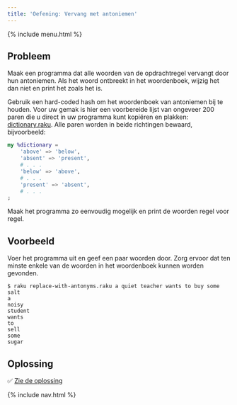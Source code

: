 ```yaml
---
title: 'Oefening: Vervang met antoniemen'
---
```


{% include menu.html %}

## Probleem

Maak een programma dat alle woorden van de opdrachtregel vervangt door hun antoniemen. Als het woord ontbreekt in het woordenboek, wijzig het dan niet en print het zoals het is.

Gebruik een hard-coded hash om het woordenboek van antoniemen bij te houden. Voor uw gemak is hier een voorbereide lijst van ongeveer 200 paren die u direct in uw programma kunt kopiëren en plakken: [dictionary.raku](https://github.com/ash/raku-course/blob/master/essentials/associatives/exercises/replace-with-antonyms/dictionary.raku). Alle paren worden in beide richtingen bewaard, bijvoorbeeld:

```raku
my %dictionary =
    'above' => 'below',
    'absent' => 'present',
    # . . .
    'below' => 'above',
    # . . .
    'present' => 'absent',
    # . . .
;
```

Maak het programma zo eenvoudig mogelijk en print de woorden regel voor regel.

## Voorbeeld

Voer het programma uit en geef een paar woorden door. Zorg ervoor dat ten minste enkele van de woorden in het woordenboek kunnen worden gevonden.

```console
$ raku replace-with-antonyms.raku a quiet teacher wants to buy some salt
a
noisy
student
wants
to
sell
some
sugar
```

## Oplossing

✅ [Zie de oplossing](solution)

{% include nav.html %}